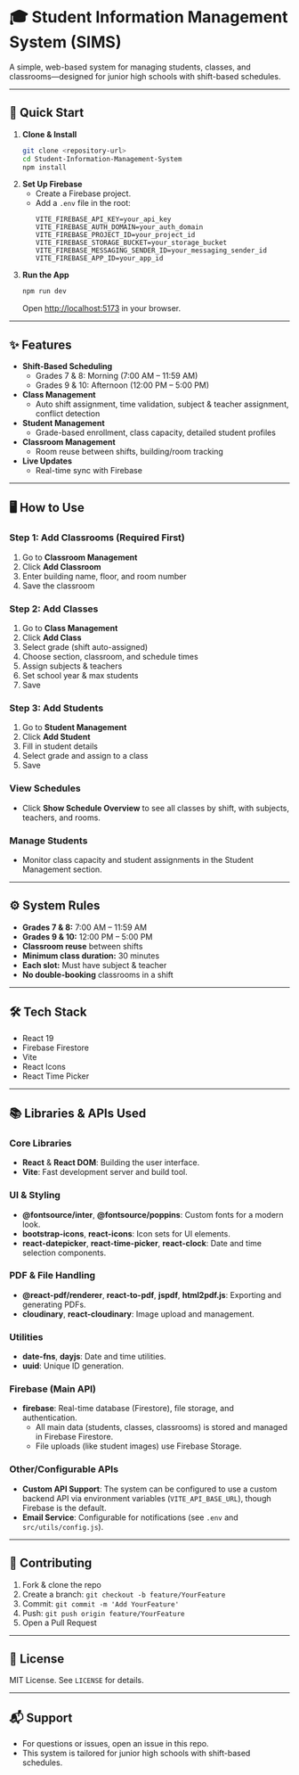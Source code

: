 # 🎓 Student Information Management System (SIMS)

A simple, web-based system for managing students, classes, and classrooms—designed for junior high schools with shift-based schedules.

---

## 🚀 Quick Start

1. **Clone & Install**
   ```bash
   git clone <repository-url>
   cd Student-Information-Management-System
   npm install
   ```
2. **Set Up Firebase**
   - Create a Firebase project.
   - Add a `.env` file in the root:
     ```env
     VITE_FIREBASE_API_KEY=your_api_key
     VITE_FIREBASE_AUTH_DOMAIN=your_auth_domain
     VITE_FIREBASE_PROJECT_ID=your_project_id
     VITE_FIREBASE_STORAGE_BUCKET=your_storage_bucket
     VITE_FIREBASE_MESSAGING_SENDER_ID=your_messaging_sender_id
     VITE_FIREBASE_APP_ID=your_app_id
     ```
3. **Run the App**
   ```bash
   npm run dev
   ```
   Open [http://localhost:5173](http://localhost:5173) in your browser.

---

## ✨ Features

- **Shift-Based Scheduling**
  - Grades 7 & 8: Morning (7:00 AM – 11:59 AM)
  - Grades 9 & 10: Afternoon (12:00 PM – 5:00 PM)
- **Class Management**
  - Auto shift assignment, time validation, subject & teacher assignment, conflict detection
- **Student Management**
  - Grade-based enrollment, class capacity, detailed student profiles
- **Classroom Management**
  - Room reuse between shifts, building/room tracking
- **Live Updates**
  - Real-time sync with Firebase

---

## 🖥️ How to Use

### Step 1: Add Classrooms (Required First)
1. Go to **Classroom Management**
2. Click **Add Classroom**
3. Enter building name, floor, and room number
4. Save the classroom

### Step 2: Add Classes
1. Go to **Class Management**
2. Click **Add Class**
3. Select grade (shift auto-assigned)
4. Choose section, classroom, and schedule times
5. Assign subjects & teachers
6. Set school year & max students
7. Save

### Step 3: Add Students
1. Go to **Student Management**
2. Click **Add Student**
3. Fill in student details
4. Select grade and assign to a class
5. Save

### View Schedules
- Click **Show Schedule Overview** to see all classes by shift, with subjects, teachers, and rooms.

### Manage Students
- Monitor class capacity and student assignments in the Student Management section.

---

## ⚙️ System Rules

- **Grades 7 & 8:** 7:00 AM – 11:59 AM
- **Grades 9 & 10:** 12:00 PM – 5:00 PM
- **Classroom reuse** between shifts
- **Minimum class duration:** 30 minutes
- **Each slot:** Must have subject & teacher
- **No double-booking** classrooms in a shift

---

## 🛠️ Tech Stack

- React 19
- Firebase Firestore
- Vite
- React Icons
- React Time Picker

---

## 📚 Libraries & APIs Used

### Core Libraries
- **React** & **React DOM**: Building the user interface.
- **Vite**: Fast development server and build tool.

### UI & Styling
- **@fontsource/inter**, **@fontsource/poppins**: Custom fonts for a modern look.
- **bootstrap-icons**, **react-icons**: Icon sets for UI elements.
- **react-datepicker**, **react-time-picker**, **react-clock**: Date and time selection components.

### PDF & File Handling
- **@react-pdf/renderer**, **react-to-pdf**, **jspdf**, **html2pdf.js**: Exporting and generating PDFs.
- **cloudinary**, **react-cloudinary**: Image upload and management.

### Utilities
- **date-fns**, **dayjs**: Date and time utilities.
- **uuid**: Unique ID generation.

### Firebase (Main API)
- **firebase**: Real-time database (Firestore), file storage, and authentication.
  - All main data (students, classes, classrooms) is stored and managed in Firebase Firestore.
  - File uploads (like student images) use Firebase Storage.

### Other/Configurable APIs
- **Custom API Support**: The system can be configured to use a custom backend API via environment variables (`VITE_API_BASE_URL`), though Firebase is the default.
- **Email Service**: Configurable for notifications (see `.env` and `src/utils/config.js`).

---

## 🤝 Contributing

1. Fork & clone the repo
2. Create a branch: `git checkout -b feature/YourFeature`
3. Commit: `git commit -m 'Add YourFeature'`
4. Push: `git push origin feature/YourFeature`
5. Open a Pull Request

---

## 📄 License

MIT License. See `LICENSE` for details.

---

## 📬 Support

- For questions or issues, open an issue in this repo.
- This system is tailored for junior high schools with shift-based schedules.
